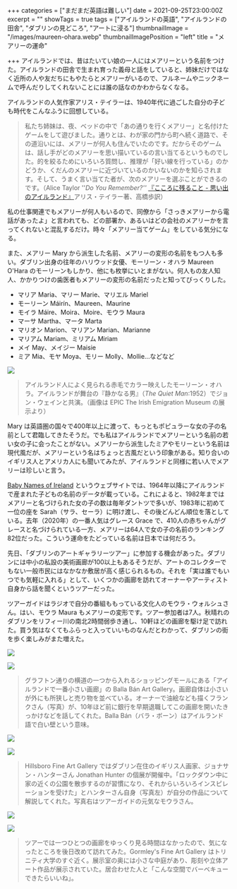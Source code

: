 +++
categories = ["まだまだ英語は難しい"]
date = 2021-09-25T23:00:00Z
excerpt = ""
showTags = true
tags = ["アイルランドの英語", "アイルランドの田舎", "ダブリンの見どころ", "アートに浸る"]
thumbnailImage = "/images/maureen-ohara.webp"
thumbnailImagePosition = "left"
title = "メアリーの運命"

+++
アイルランドでは、昔はたいてい娘の一人にはメアリーという名前をつけた。アイルランドの田舎で生まれ育った義母と話をしていると、姉妹だけではなく近所の人や友だちにもやたらとメアリーがいるので、フルネームやニックネームで呼んだりしてくれないことには誰の話なのかわからなくなる。

<!--more-->

アイルランドの人気作家アリス・テイラーは、1940年代に過ごした自分の子ども時代をこんなふうに回想している。

> 私たち姉妹は、夜、ベッドの中で「あの通りを行くメアリー」と名付けたゲームをして遊びました。通りとは、わが家の門から町へ続く道路で、その道沿いには、メアリーが何人も住んでいたのです。だからそのゲームは、話し手がどのメアリーを思い描いているの言い当てるというものでした。的を絞るためにいろいろ質問し、推理が「好い線を行っている」のかどうか、くだんのメアリーに近づいているのかいないのかを知らされます。そして、うまく言い当てた者が、次のメアリーを選ぶことができるのです。（Alice Taylor ''_Do You Remember?''_ [『こころに残ること - 思い出のアイルランド』](http://www.michitani.com/books/ISBN978-4-89642-547-5.html)アリス・テイラー著、高橋歩訳）

私の仕事関連でもメアリーが何人もいるので、同僚から「さっきメアリーから電話があったよ」と言われても、どの部署か、あるいはどの会社のメアリーかを言ってくれないと混乱するだけ。時々「メアリー当てゲーム」をしている気分になる。

また、メアリー Mary から派生した名前、メアリーの変形の名前をもつ人も多い。ダブリン出身の往年のハリウッド女優、モーリーン・オハラ Maureen O'Hara のモーリーンもしかり、他にも枚挙にいとまがない。何人もの友人知人、かかりつけの歯医者もメアリーの変形の名前だったと知ってびっくりした。

* マリア Maria、マリー Marie、マリエル Mariel
* モーリーン Máirín、Maureen、Maurine
* モイラ Máire、Moira、Moire、モウラ Maura
* マーサ Martha、マータ Marta
* マリオン Marion、マリアン Marian、Marianne
* マリアム Mariam、ミリアム Miriam
* メイ May、メイジー Maisie
* ミア Mia、モヤ Moya、モリー Molly、Mollie...などなど

![](/images/maureen-ohara.webp)

> アイルランド人によく見られる赤毛でカラー映えしたモーリーン・オハラ。アイルランドが舞台の『静かなる男』（_The Quiet Man_:1952）でジョン・ウェインと共演。（画像は EPIC The Irish Emigration Museum の展示より）

Mary は英語圏の国々で400年以上に渡って、もっともポピュラーな女の子の名前として君臨してきたそうだ。でも私はアイルランドでメアリーという名前の若い女の子に会ったことがない。メアリーから派生したミアやモリーという名前は現代風だが、メアリーという名はちょっと古風だという印象がある。知り合いのイギリス人とアメリカ人にも聞いてみたが、アイルランドと同様に若い人でメアリーは珍しいと言う。

[Baby Names of Ireland](https://www.cso.ie/en/interactivezone/visualisationtools/babynamesofireland/) というウェブサイトでは、1964年以降にアイルランドで産まれた子どもの名前のデータが載っている。これによると、1982年まではメアリーと名づけられた女の子の数は毎年ダントツで多いが、1983年に初めて一位の座を Sarah（サラ、セーラ）に明け渡し、その後どんどん順位を落としている。去年（2020年）の一番人気はグレース Grace で、410人の赤ちゃんがグレースと名づけられている一方、メアリーは64人で女の子の名前のランキング82位だった。こういう運命をたどっている名前は日本では何だろう。

先日、「ダブリンのアートギャラリーツアー」に参加する機会があった。ダブリンには中小の私設の美術画廊が100以上もあるそうだが、アートのコレクターでもない一般市民にはなかなか敷居が高く感じられるもの。それを「実は誰でもいつでも気軽に入れる」として、いくつかの画廊を訪れてオーナーやアーティスト自身から話を聞くというツアーだった。

ツアーガイドはラジオで自分の番組ももっている文化人のモウラ・ウォルシュさん。はい、モウラ Maura もメアリーの変形です。ツアー参加者は7人。秋晴れのダブリンをリフィー川の南北2時間弱歩き通し、10軒ほどの画廊を駆け足で訪れた。買う気はなくてもふらっと入っていいものなんだとわかって、ダブリンの街を歩く楽しみがまた増えた。

![](/images/icon-factory.webp)

![](/images/balla-ban.webp)

> グラフトン通りの横道の一つから入れるショッピングモールにある「アイルランドで一番小さい画廊」の Balla Bán Art Gallery。画廊自体は小さいが外にも所狭しと売り物を並べている。オーナーで油絵なども描くフランクさん（写真）が、10年ほど前に銀行を早期退職してこの画廊を開いたきっかけなどを話してくれた。Balla Bán（バラ・ボーン）はアイルランド語で白い壁という意味。

![](/images/hillsboro-fine-art.webp)

![](/images/hillsboro-fine-art-2.webp)

> Hillsboro Fine Art Gallery ではダブリン在住のイギリス人画家、ジョナサン・ハンターさん Jonathan Hunter の個展が開催中。「ロックダウン中に家の近くの公園を散歩するのが習慣になり、それからいろいろインスピレーションを受けた」とハンターさん自身（写真左）が自分の作品について解説してくれた。写真右はツアーガイドの元気なモウラさん。

![](/images/gormleys.webp)

![](/images/gormleys-2.webp)

> ツアーでは一つひとつの画廊をゆっくり見る時間はなかったので、気になったところを後日改めて訪れてみた。Gormley's Fine Art Gallery はトリニティ大学のすぐ近く。展示室の奥には小さな中庭があり、彫刻や立体アート作品が展示されていた。居合わせた人と「こんな空間でバーベキューできたらいいね」。